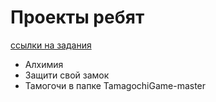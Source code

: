 # Проекты ребят
[ссылки на задания](https://proekty-na-pitone.gitbook.io/untitled/)
- Алхимия
- Защити свой замок
- Тамогочи в папке TamagochiGame-master
